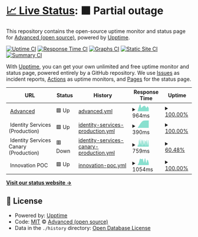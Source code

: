 # [📈 Live Status](https://advancedcsg-open.github.io/platform-status): <!--live status--> **🟧 Partial outage**

This repository contains the open-source uptime monitor and status page for [Advanced (open source)](https://oneadvanced.com), powered by [Upptime](https://github.com/upptime/upptime).

[![Uptime CI](https://github.com/advancedcsg-open/platform-status/workflows/Uptime%20CI/badge.svg)](https://github.com/advancedcsg-open/platform-status/actions?query=workflow%3A%22Uptime+CI%22)
[![Response Time CI](https://github.com/advancedcsg-open/platform-status/workflows/Response%20Time%20CI/badge.svg)](https://github.com/advancedcsg-open/platform-status/actions?query=workflow%3A%22Response+Time+CI%22)
[![Graphs CI](https://github.com/advancedcsg-open/platform-status/workflows/Graphs%20CI/badge.svg)](https://github.com/advancedcsg-open/platform-status/actions?query=workflow%3A%22Graphs+CI%22)
[![Static Site CI](https://github.com/advancedcsg-open/platform-status/workflows/Static%20Site%20CI/badge.svg)](https://github.com/advancedcsg-open/platform-status/actions?query=workflow%3A%22Static+Site+CI%22)
[![Summary CI](https://github.com/advancedcsg-open/platform-status/workflows/Summary%20CI/badge.svg)](https://github.com/advancedcsg-open/platform-status/actions?query=workflow%3A%22Summary+CI%22)

With [Upptime](https://upptime.js.org), you can get your own unlimited and free uptime monitor and status page, powered entirely by a GitHub repository. We use [Issues](https://github.com/advancedcsg-open/platform-status/issues) as incident reports, [Actions](https://github.com/advancedcsg-open/platform-status/actions) as uptime monitors, and [Pages](https://advancedcsg-open.github.io/platform-status) for the status page.

<!--start: status pages-->
<!-- This summary is generated by Upptime (https://github.com/upptime/upptime) -->
<!-- Do not edit this manually, your changes will be overwritten -->
<!-- prettier-ignore -->
| URL | Status | History | Response Time | Uptime |
| --- | ------ | ------- | ------------- | ------ |
| <img alt="" src="https://icons.duckduckgo.com/ip3/oneadvanced.com.ico" height="13"> [Advanced](https://oneadvanced.com) | 🟩 Up | [advanced.yml](https://github.com/advancedcsg-open/platform-status/commits/HEAD/history/advanced.yml) | <details><summary><img alt="Response time graph" src="./graphs/advanced/response-time-week.png" height="20"> 964ms</summary><br><a href="https://advancedcsg-open.github.io/platform-status/history/advanced"><img alt="Response time 982" src="https://img.shields.io/endpoint?url=https%3A%2F%2Fraw.githubusercontent.com%2Fadvancedcsg-open%2Fplatform-status%2FHEAD%2Fapi%2Fadvanced%2Fresponse-time.json"></a><br><a href="https://advancedcsg-open.github.io/platform-status/history/advanced"><img alt="24-hour response time 833" src="https://img.shields.io/endpoint?url=https%3A%2F%2Fraw.githubusercontent.com%2Fadvancedcsg-open%2Fplatform-status%2FHEAD%2Fapi%2Fadvanced%2Fresponse-time-day.json"></a><br><a href="https://advancedcsg-open.github.io/platform-status/history/advanced"><img alt="7-day response time 964" src="https://img.shields.io/endpoint?url=https%3A%2F%2Fraw.githubusercontent.com%2Fadvancedcsg-open%2Fplatform-status%2FHEAD%2Fapi%2Fadvanced%2Fresponse-time-week.json"></a><br><a href="https://advancedcsg-open.github.io/platform-status/history/advanced"><img alt="30-day response time 982" src="https://img.shields.io/endpoint?url=https%3A%2F%2Fraw.githubusercontent.com%2Fadvancedcsg-open%2Fplatform-status%2FHEAD%2Fapi%2Fadvanced%2Fresponse-time-month.json"></a><br><a href="https://advancedcsg-open.github.io/platform-status/history/advanced"><img alt="1-year response time 982" src="https://img.shields.io/endpoint?url=https%3A%2F%2Fraw.githubusercontent.com%2Fadvancedcsg-open%2Fplatform-status%2FHEAD%2Fapi%2Fadvanced%2Fresponse-time-year.json"></a></details> | <details><summary><a href="https://advancedcsg-open.github.io/platform-status/history/advanced">100.00%</a></summary><a href="https://advancedcsg-open.github.io/platform-status/history/advanced"><img alt="All-time uptime 100.00%" src="https://img.shields.io/endpoint?url=https%3A%2F%2Fraw.githubusercontent.com%2Fadvancedcsg-open%2Fplatform-status%2FHEAD%2Fapi%2Fadvanced%2Fuptime.json"></a><br><a href="https://advancedcsg-open.github.io/platform-status/history/advanced"><img alt="24-hour uptime 100.00%" src="https://img.shields.io/endpoint?url=https%3A%2F%2Fraw.githubusercontent.com%2Fadvancedcsg-open%2Fplatform-status%2FHEAD%2Fapi%2Fadvanced%2Fuptime-day.json"></a><br><a href="https://advancedcsg-open.github.io/platform-status/history/advanced"><img alt="7-day uptime 100.00%" src="https://img.shields.io/endpoint?url=https%3A%2F%2Fraw.githubusercontent.com%2Fadvancedcsg-open%2Fplatform-status%2FHEAD%2Fapi%2Fadvanced%2Fuptime-week.json"></a><br><a href="https://advancedcsg-open.github.io/platform-status/history/advanced"><img alt="30-day uptime 100.00%" src="https://img.shields.io/endpoint?url=https%3A%2F%2Fraw.githubusercontent.com%2Fadvancedcsg-open%2Fplatform-status%2FHEAD%2Fapi%2Fadvanced%2Fuptime-month.json"></a><br><a href="https://advancedcsg-open.github.io/platform-status/history/advanced"><img alt="1-year uptime 100.00%" src="https://img.shields.io/endpoint?url=https%3A%2F%2Fraw.githubusercontent.com%2Fadvancedcsg-open%2Fplatform-status%2FHEAD%2Fapi%2Fadvanced%2Fuptime-year.json"></a></details>
| <img alt="" src="https://icons.duckduckgo.com/ip3/null.ico" height="13"> Identity Services (Production) | 🟩 Up | [identity-services-production.yml](https://github.com/advancedcsg-open/platform-status/commits/HEAD/history/identity-services-production.yml) | <details><summary><img alt="Response time graph" src="./graphs/identity-services-production/response-time-week.png" height="20"> 390ms</summary><br><a href="https://advancedcsg-open.github.io/platform-status/history/identity-services-production"><img alt="Response time 390" src="https://img.shields.io/endpoint?url=https%3A%2F%2Fraw.githubusercontent.com%2Fadvancedcsg-open%2Fplatform-status%2FHEAD%2Fapi%2Fidentity-services-production%2Fresponse-time.json"></a><br><a href="https://advancedcsg-open.github.io/platform-status/history/identity-services-production"><img alt="24-hour response time 390" src="https://img.shields.io/endpoint?url=https%3A%2F%2Fraw.githubusercontent.com%2Fadvancedcsg-open%2Fplatform-status%2FHEAD%2Fapi%2Fidentity-services-production%2Fresponse-time-day.json"></a><br><a href="https://advancedcsg-open.github.io/platform-status/history/identity-services-production"><img alt="7-day response time 390" src="https://img.shields.io/endpoint?url=https%3A%2F%2Fraw.githubusercontent.com%2Fadvancedcsg-open%2Fplatform-status%2FHEAD%2Fapi%2Fidentity-services-production%2Fresponse-time-week.json"></a><br><a href="https://advancedcsg-open.github.io/platform-status/history/identity-services-production"><img alt="30-day response time 390" src="https://img.shields.io/endpoint?url=https%3A%2F%2Fraw.githubusercontent.com%2Fadvancedcsg-open%2Fplatform-status%2FHEAD%2Fapi%2Fidentity-services-production%2Fresponse-time-month.json"></a><br><a href="https://advancedcsg-open.github.io/platform-status/history/identity-services-production"><img alt="1-year response time 390" src="https://img.shields.io/endpoint?url=https%3A%2F%2Fraw.githubusercontent.com%2Fadvancedcsg-open%2Fplatform-status%2FHEAD%2Fapi%2Fidentity-services-production%2Fresponse-time-year.json"></a></details> | <details><summary><a href="https://advancedcsg-open.github.io/platform-status/history/identity-services-production">100.00%</a></summary><a href="https://advancedcsg-open.github.io/platform-status/history/identity-services-production"><img alt="All-time uptime 100.00%" src="https://img.shields.io/endpoint?url=https%3A%2F%2Fraw.githubusercontent.com%2Fadvancedcsg-open%2Fplatform-status%2FHEAD%2Fapi%2Fidentity-services-production%2Fuptime.json"></a><br><a href="https://advancedcsg-open.github.io/platform-status/history/identity-services-production"><img alt="24-hour uptime 100.00%" src="https://img.shields.io/endpoint?url=https%3A%2F%2Fraw.githubusercontent.com%2Fadvancedcsg-open%2Fplatform-status%2FHEAD%2Fapi%2Fidentity-services-production%2Fuptime-day.json"></a><br><a href="https://advancedcsg-open.github.io/platform-status/history/identity-services-production"><img alt="7-day uptime 100.00%" src="https://img.shields.io/endpoint?url=https%3A%2F%2Fraw.githubusercontent.com%2Fadvancedcsg-open%2Fplatform-status%2FHEAD%2Fapi%2Fidentity-services-production%2Fuptime-week.json"></a><br><a href="https://advancedcsg-open.github.io/platform-status/history/identity-services-production"><img alt="30-day uptime 100.00%" src="https://img.shields.io/endpoint?url=https%3A%2F%2Fraw.githubusercontent.com%2Fadvancedcsg-open%2Fplatform-status%2FHEAD%2Fapi%2Fidentity-services-production%2Fuptime-month.json"></a><br><a href="https://advancedcsg-open.github.io/platform-status/history/identity-services-production"><img alt="1-year uptime 100.00%" src="https://img.shields.io/endpoint?url=https%3A%2F%2Fraw.githubusercontent.com%2Fadvancedcsg-open%2Fplatform-status%2FHEAD%2Fapi%2Fidentity-services-production%2Fuptime-year.json"></a></details>
| <img alt="" src="https://icons.duckduckgo.com/ip3/null.ico" height="13"> Identity Services Canary (Production) | 🟥 Down | [identity-services-canary-production.yml](https://github.com/advancedcsg-open/platform-status/commits/HEAD/history/identity-services-canary-production.yml) | <details><summary><img alt="Response time graph" src="./graphs/identity-services-canary-production/response-time-week.png" height="20"> 759ms</summary><br><a href="https://advancedcsg-open.github.io/platform-status/history/identity-services-canary-production"><img alt="Response time 759" src="https://img.shields.io/endpoint?url=https%3A%2F%2Fraw.githubusercontent.com%2Fadvancedcsg-open%2Fplatform-status%2FHEAD%2Fapi%2Fidentity-services-canary-production%2Fresponse-time.json"></a><br><a href="https://advancedcsg-open.github.io/platform-status/history/identity-services-canary-production"><img alt="24-hour response time 759" src="https://img.shields.io/endpoint?url=https%3A%2F%2Fraw.githubusercontent.com%2Fadvancedcsg-open%2Fplatform-status%2FHEAD%2Fapi%2Fidentity-services-canary-production%2Fresponse-time-day.json"></a><br><a href="https://advancedcsg-open.github.io/platform-status/history/identity-services-canary-production"><img alt="7-day response time 759" src="https://img.shields.io/endpoint?url=https%3A%2F%2Fraw.githubusercontent.com%2Fadvancedcsg-open%2Fplatform-status%2FHEAD%2Fapi%2Fidentity-services-canary-production%2Fresponse-time-week.json"></a><br><a href="https://advancedcsg-open.github.io/platform-status/history/identity-services-canary-production"><img alt="30-day response time 759" src="https://img.shields.io/endpoint?url=https%3A%2F%2Fraw.githubusercontent.com%2Fadvancedcsg-open%2Fplatform-status%2FHEAD%2Fapi%2Fidentity-services-canary-production%2Fresponse-time-month.json"></a><br><a href="https://advancedcsg-open.github.io/platform-status/history/identity-services-canary-production"><img alt="1-year response time 759" src="https://img.shields.io/endpoint?url=https%3A%2F%2Fraw.githubusercontent.com%2Fadvancedcsg-open%2Fplatform-status%2FHEAD%2Fapi%2Fidentity-services-canary-production%2Fresponse-time-year.json"></a></details> | <details><summary><a href="https://advancedcsg-open.github.io/platform-status/history/identity-services-canary-production">60.48%</a></summary><a href="https://advancedcsg-open.github.io/platform-status/history/identity-services-canary-production"><img alt="All-time uptime 60.48%" src="https://img.shields.io/endpoint?url=https%3A%2F%2Fraw.githubusercontent.com%2Fadvancedcsg-open%2Fplatform-status%2FHEAD%2Fapi%2Fidentity-services-canary-production%2Fuptime.json"></a><br><a href="https://advancedcsg-open.github.io/platform-status/history/identity-services-canary-production"><img alt="24-hour uptime 60.48%" src="https://img.shields.io/endpoint?url=https%3A%2F%2Fraw.githubusercontent.com%2Fadvancedcsg-open%2Fplatform-status%2FHEAD%2Fapi%2Fidentity-services-canary-production%2Fuptime-day.json"></a><br><a href="https://advancedcsg-open.github.io/platform-status/history/identity-services-canary-production"><img alt="7-day uptime 60.48%" src="https://img.shields.io/endpoint?url=https%3A%2F%2Fraw.githubusercontent.com%2Fadvancedcsg-open%2Fplatform-status%2FHEAD%2Fapi%2Fidentity-services-canary-production%2Fuptime-week.json"></a><br><a href="https://advancedcsg-open.github.io/platform-status/history/identity-services-canary-production"><img alt="30-day uptime 60.48%" src="https://img.shields.io/endpoint?url=https%3A%2F%2Fraw.githubusercontent.com%2Fadvancedcsg-open%2Fplatform-status%2FHEAD%2Fapi%2Fidentity-services-canary-production%2Fuptime-month.json"></a><br><a href="https://advancedcsg-open.github.io/platform-status/history/identity-services-canary-production"><img alt="1-year uptime 60.48%" src="https://img.shields.io/endpoint?url=https%3A%2F%2Fraw.githubusercontent.com%2Fadvancedcsg-open%2Fplatform-status%2FHEAD%2Fapi%2Fidentity-services-canary-production%2Fuptime-year.json"></a></details>
| <img alt="" src="https://icons.duckduckgo.com/ip3/null.ico" height="13"> Innovation POC | 🟩 Up | [innovation-poc.yml](https://github.com/advancedcsg-open/platform-status/commits/HEAD/history/innovation-poc.yml) | <details><summary><img alt="Response time graph" src="./graphs/innovation-poc/response-time-week.png" height="20"> 1054ms</summary><br><a href="https://advancedcsg-open.github.io/platform-status/history/innovation-poc"><img alt="Response time 1093" src="https://img.shields.io/endpoint?url=https%3A%2F%2Fraw.githubusercontent.com%2Fadvancedcsg-open%2Fplatform-status%2FHEAD%2Fapi%2Finnovation-poc%2Fresponse-time.json"></a><br><a href="https://advancedcsg-open.github.io/platform-status/history/innovation-poc"><img alt="24-hour response time 879" src="https://img.shields.io/endpoint?url=https%3A%2F%2Fraw.githubusercontent.com%2Fadvancedcsg-open%2Fplatform-status%2FHEAD%2Fapi%2Finnovation-poc%2Fresponse-time-day.json"></a><br><a href="https://advancedcsg-open.github.io/platform-status/history/innovation-poc"><img alt="7-day response time 1054" src="https://img.shields.io/endpoint?url=https%3A%2F%2Fraw.githubusercontent.com%2Fadvancedcsg-open%2Fplatform-status%2FHEAD%2Fapi%2Finnovation-poc%2Fresponse-time-week.json"></a><br><a href="https://advancedcsg-open.github.io/platform-status/history/innovation-poc"><img alt="30-day response time 1093" src="https://img.shields.io/endpoint?url=https%3A%2F%2Fraw.githubusercontent.com%2Fadvancedcsg-open%2Fplatform-status%2FHEAD%2Fapi%2Finnovation-poc%2Fresponse-time-month.json"></a><br><a href="https://advancedcsg-open.github.io/platform-status/history/innovation-poc"><img alt="1-year response time 1093" src="https://img.shields.io/endpoint?url=https%3A%2F%2Fraw.githubusercontent.com%2Fadvancedcsg-open%2Fplatform-status%2FHEAD%2Fapi%2Finnovation-poc%2Fresponse-time-year.json"></a></details> | <details><summary><a href="https://advancedcsg-open.github.io/platform-status/history/innovation-poc">100.00%</a></summary><a href="https://advancedcsg-open.github.io/platform-status/history/innovation-poc"><img alt="All-time uptime 100.00%" src="https://img.shields.io/endpoint?url=https%3A%2F%2Fraw.githubusercontent.com%2Fadvancedcsg-open%2Fplatform-status%2FHEAD%2Fapi%2Finnovation-poc%2Fuptime.json"></a><br><a href="https://advancedcsg-open.github.io/platform-status/history/innovation-poc"><img alt="24-hour uptime 100.00%" src="https://img.shields.io/endpoint?url=https%3A%2F%2Fraw.githubusercontent.com%2Fadvancedcsg-open%2Fplatform-status%2FHEAD%2Fapi%2Finnovation-poc%2Fuptime-day.json"></a><br><a href="https://advancedcsg-open.github.io/platform-status/history/innovation-poc"><img alt="7-day uptime 100.00%" src="https://img.shields.io/endpoint?url=https%3A%2F%2Fraw.githubusercontent.com%2Fadvancedcsg-open%2Fplatform-status%2FHEAD%2Fapi%2Finnovation-poc%2Fuptime-week.json"></a><br><a href="https://advancedcsg-open.github.io/platform-status/history/innovation-poc"><img alt="30-day uptime 100.00%" src="https://img.shields.io/endpoint?url=https%3A%2F%2Fraw.githubusercontent.com%2Fadvancedcsg-open%2Fplatform-status%2FHEAD%2Fapi%2Finnovation-poc%2Fuptime-month.json"></a><br><a href="https://advancedcsg-open.github.io/platform-status/history/innovation-poc"><img alt="1-year uptime 100.00%" src="https://img.shields.io/endpoint?url=https%3A%2F%2Fraw.githubusercontent.com%2Fadvancedcsg-open%2Fplatform-status%2FHEAD%2Fapi%2Finnovation-poc%2Fuptime-year.json"></a></details>

<!--end: status pages-->

[**Visit our status website →**](https://advancedcsg-open.github.io/platform-status)

## 📄 License

- Powered by: [Upptime](https://github.com/upptime/upptime)
- Code: [MIT](./LICENSE) © [Advanced (open source)](https://oneadvanced.com)
- Data in the `./history` directory: [Open Database License](https://opendatacommons.org/licenses/odbl/1-0/)
